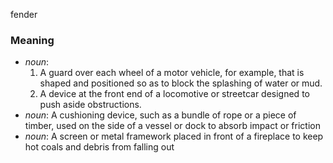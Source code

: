 fender
### Meaning
+ _noun_:
   1. A guard over each wheel of a motor vehicle, for example, that is shaped and positioned so as to block the splashing of water or mud.
   2. A device at the front end of a locomotive or streetcar designed to push aside obstructions.
+ _noun_: A cushioning device, such as a bundle of rope or a piece of timber, used on the side of a vessel or dock to absorb impact or friction
+ _noun_: A screen or metal framework placed in front of a fireplace to keep hot coals and debris from falling out
